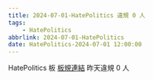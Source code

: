 ```yaml
---
title: 2024-07-01-HatePolitics 違規 0 人
tags:
    - HatePolitics
abbrlink: 2024-07-01-HatePolitics
date: HatePolitics-2024-07-01 12:00:00
---
```

HatePolitics 板 [板規連結](https://www.ptt.cc/bbs/HatePolitics/M.1617115262.A.D60.html)
昨天違規 0 人
